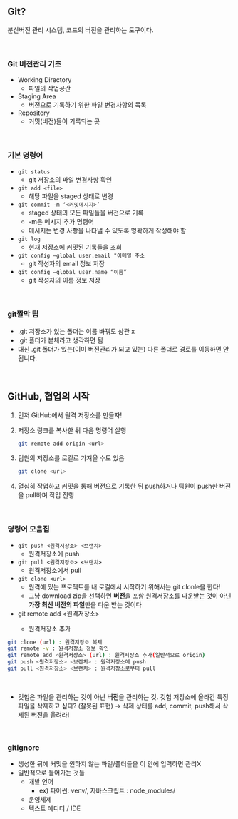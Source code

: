 ## Git?

분산버전 관리 시스템, 코드의 버전을 관리하는 도구이다.

<br/>

### Git 버전관리 기초

- Working Directory
    - 파일의 작업공간
- Staging Area
    - 버전으로 기록하기 위한 파일 변경사항의 목록
- Repository
    - 커밋(버전)들이 기록되는 곳

<br/>

### 기본 명령어

- `git status`
    - git 저장소의 파일 변경사항 확인
- `git add <file>`
    - 해당 파일을 staged 상태로 변경
- `git commit -m ‘<커밋메시지>’`
    - staged 상태의 모든 파일들을 버전으로 기록
    - -m은 메시지 추가 명령어
    - 메시지는 변경 사항을 나타낼 수 있도록 명확하게 작성해야 함
- `git log`
    - 현재 저장소에 커밋된 기록들을 조회
- `git config —global user.email "이메일 주소`
    - git 작성자의 email 정보 저장
- `git config —global user.name “이름”`
    - git 작성자의 이름 정보 저장

<br/>

### git짤막 팁

- .git 저장소가 있는 폴더는 이름 바꿔도 상관 x
- .git 폴더가 본체라고 생각하면 됨
- 대신 .git 폴더가 있는(이미 버전관리가 되고 있는) 다른 폴더로 경로를 이동하면 안됩니다.

<br/>

## GitHub, 협업의 시작

1. 먼저 GitHub에서 원격 저장소를 만들자!
2. 저장소 링크를 복사한 뒤 다음 명령어 실행

    ```bash
    git remote add origin <url>
    ```

3. 팀원의 저장소를 로컬로 가져올 수도 있음

    ```bash
    git clone <url>
    ```

4. 열심히 작업하고 커밋을 통해 버전으로 기록한 뒤 push하거나 팀원이 push한 버전을 pull하며 작업 진행

<br/>

### 명령어 모음집

- `git push <원격저장소> <브랜치>`
    - 원격저장소에 push
- `git pull <원격저장소> <브랜치>`
    - 원격저장소에서 pull
- `git clone <url>`
    - 원격에 있는 프로젝트를 내 로컬에서 시작하기 위해서는 git clonle을 한다!
    - 그냥 download zip을 선택하면  **버전**을 포함 원격저장소를 다운받는 것이 아닌 **가장 최신 버전의 파일**만을 다운 받는 것이다
- git remote add <원격저장소> <url>
    - 원격저장소 추가

```bash
git clone (url) : 원격저장소 복제
git remote -v : 원격저장소 정보 확인
git remote add <원격저장소> (url) : 원격저장소 추가(일반적으로 origin)
git push <원격저장소> <브랜치> : 원격저장소에 push
git pull <원격저장소> <브랜치> : 원격저장소로부터 pull
```

<br/>

- 깃헙은 파일을 관리하는 것이 아닌 **버전**을 관리하는 것.
깃헙 저장소에 올라간 특정 파일을 삭제하고 싶다? (잘못된 표현) → 삭제 상태를 add, commit, push해서 삭제된 버전을 올려라!

<br/>

### gitignore

- 생성한 뒤에 커밋을 원하지 않는 파일/폴더들을 이 안에 입력하면 관리X
- 일반적으로 들어가는 것들
    - 개발 언어
        - ex) 파이썬: venv/, 자바스크립트 : node_modules/
    - 운영체제
    - 텍스트 에디터 / IDE